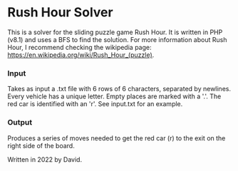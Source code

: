 # Rush Hour Solver
This is a solver for the sliding puzzle game Rush Hour. It is written in PHP (v8.1) and uses a BFS to find the solution.
For more information about Rush Hour, I recommend checking the wikipedia page: https://en.wikipedia.org/wiki/Rush_Hour_(puzzle).

### Input
Takes as input a .txt file with 6 rows of 6 characters, separated by newlines. Every vehicle has a unique letter. Empty places are marked with a '.'. The red car is identified with an 'r'. See input.txt for an example.

### Output
Produces a series of moves needed to get the red car (r) to the exit on the right side of the board.

Written in 2022 by David.
